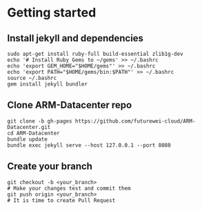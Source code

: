 # Getting started

## Install jekyll and dependencies
```
sudo apt-get install ruby-full build-essential zlib1g-dev
echo '# Install Ruby Gems to ~/gems' >> ~/.bashrc
echo 'export GEM_HOME="$HOME/gems"' >> ~/.bashrc
echo 'export PATH="$HOME/gems/bin:$PATH"' >> ~/.bashrc
source ~/.bashrc
gem install jekyll bundler

```
## Clone ARM-Datacenter repo
```
git clone -b gh-pages https://github.com/futurewei-cloud/ARM-Datacenter.git
cd ARM-Datacenter
bundle update
bundle exec jekyll serve --host 127.0.0.1 --port 8080
```

## Create your branch
```
git checkout -b <your_branch>
# Make your changes test and commit them
git push origin <your_branch>
# It is time to create Pull Request
```
